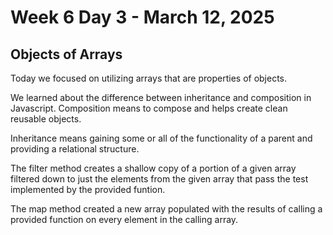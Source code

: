 # Week 6 Day 3 - March 12, 2025
## Objects of Arrays

Today we focused on utilizing arrays that are properties of objects.

We learned about the difference between inheritance and composition in Javascript. Composition means to compose and helps create clean reusable objects.

Inheritance means gaining some or all of the functionality of a parent and providing a relational structure.

The filter method creates a shallow copy of a portion of a given array filtered down to just the elements from the given array that pass the test implemented by the provided funtion.

The map method created a new array populated with the results of calling a provided function on every element in the calling array.